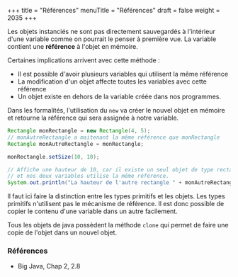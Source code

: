 +++
title = "Références"
menuTitle = "Références"
draft = false
weight = 2035
+++

Les objets instanciés ne sont pas directement sauvegardés à l'intérieur d'une variable comme on pourrait le penser à première vue. La variable contient une **référence** à l'objet en mémoire.

Certaines implications arrivent avec cette méthode :
* Il est possible d'avoir plusieurs variables qui utilisent la même référence
* La modification d'un objet affecte toutes les variables avec cette référence
* Un objet existe en dehors de la variable créée dans nos programmes.

Dans les formalités, l'utilisation du `new` va créer le nouvel objet en mémoire et retourne la référence qui sera assignée à notre variable.

```java
Rectangle monRectangle = new Rectangle(4, 5);
// monAutreRectangle a maitenant la même référence que monRectangle
Rectangle monAutreRectangle = monRectangle;

monRectangle.setSize(10, 10);

// Affiche une hauteur de 10, car il existe un seul objet de type rectangle
// et nos deux variables utilise la même référence. 
System.out.println("La hauteur de l'autre rectangle " + monAutreRectangle.getHeight());
```

Il faut ici faire la distinction entre les types primitifs et les objets. Les types primitifs n'utilisent pas le mécanisme de référence. Il est donc possible de copier le contenu d'une variable dans un autre facilement.

Tous les objets de java possèdent la méthode `clone` qui permet de faire une copie de l'objet dans un nouvel objet.


### Références
* Big Java, Chap 2, 2.8
